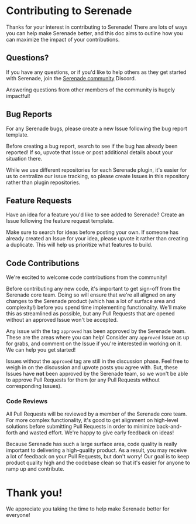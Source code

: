# Contributing to Serenade

Thanks for your interest in contributing to Serenade! There are lots of ways you can help make Serenade better, and this doc aims to outline how you can maximize the impact of your contributions.

## Questions?

If you have any questions, or if you'd like to help others as they get started with Serenade, join the [Serenade community](https://serenade.ai/community) Discord.

Answering questions from other members of the community is hugely impactful!

## Bug Reports

For any Serenade bugs, please create a new Issue following the bug report template.

Before creating a bug report, search to see if the bug has already been reported! If so, upvote that Issue or post additional details about your situation there.

While we use different repositories for each Serenade plugin, it's easier for us to centralize our issue tracking, so please create Issues in this repository rather than plugin repositories.

## Feature Requests

Have an idea for a feature you'd like to see added to Serenade? Create an Issue following the feature request template.

Make sure to search for ideas before posting your own. If someone has already created an Issue for your idea, please upvote it rather than creating a duplicate. This will help us prioritize what features to build.

## Code Contributions

We're excited to welcome code contributions from the community!

Before contributing any new code, it's important to get sign-off from the Serenade core team. Doing so will ensure that we're all aligned on any changes to the Serenade product (which has a lot of surface area and complexity!) before you spend time implementing functionality. We'll make this as streamlined as possible, but any Pull Requests that are opened without an approved Issue won't be accepted.

Any issue with the tag `approved` has been approved by the Serenade team. These are the areas where you can help! Consider any `approved` Issue as up for grabs, and comment on the Issue if you're interested in working on it. We can help you get started!

Issues without the `approved` tag are still in the discussion phase. Feel free to weigh in on the discussion and upvote posts you agree with. But, these Issues have **not** been approved by the Serenade team, so we won't be able to approve Pull Requests for them (or any Pull Requests without corresponding Issues).

### Code Reviews

All Pull Requests will be reviewed by a member of the Serenade core team. For more complex functionality, it's good to get alignment on high-level solutions before submitting Pull Requests in order to minimize back-and-forth and wasted effort. We're happy to give early feedback on ideas!

Because Serenade has such a large surface area, code quality is really important to delivering a high-quality product. As a result, you may receive a lot of feedback on your Pull Requests, but don't worry! Our goal is to keep product quality high and the codebase clean so that it's easier for anyone to ramp up and contribute.

# Thank you!

We appreciate you taking the time to help make Serenade better for everyone!
